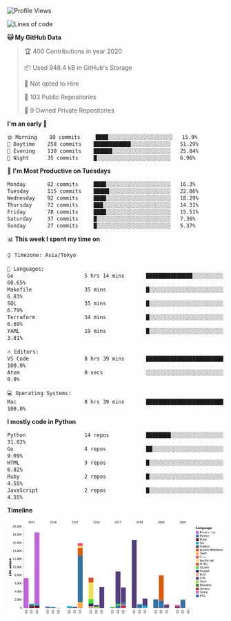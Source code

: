 <!--START_SECTION:waka-->
![Profile Views](http://img.shields.io/badge/Profile%20Views-0-blue)

![Lines of code](https://img.shields.io/badge/From%20Hello%20World%20I've%20written-5.9%20million%20Lines%20of%20code-blue)

**🐱 My GitHub Data** 

> 🏆 400 Contributions in year 2020
 > 
> 📦 Used 948.4 kB in GitHub's Storage 
 > 
> 🚫 Not opted to Hire
 > 
> 📜 103 Public Repositories 
 > 
> 🔑 9 Owned Private Repositories 

**I'm an early 🐤** 

```text
🌞 Morning    80 commits     ████░░░░░░░░░░░░░░░░░░░░░   15.9% 
🌆 Daytime    258 commits    ████████████░░░░░░░░░░░░░   51.29% 
🌃 Evening    130 commits    ██████░░░░░░░░░░░░░░░░░░░   25.84% 
🌙 Night      35 commits     █░░░░░░░░░░░░░░░░░░░░░░░░   6.96%

```
📅 **I'm Most Productive on Tuesdays** 

```text
Monday       82 commits     ████░░░░░░░░░░░░░░░░░░░░░   16.3% 
Tuesday      115 commits    █████░░░░░░░░░░░░░░░░░░░░   22.86% 
Wednesday    92 commits     ████░░░░░░░░░░░░░░░░░░░░░   18.29% 
Thursday     72 commits     ███░░░░░░░░░░░░░░░░░░░░░░   14.31% 
Friday       78 commits     ████░░░░░░░░░░░░░░░░░░░░░   15.51% 
Saturday     37 commits     █░░░░░░░░░░░░░░░░░░░░░░░░   7.36% 
Sunday       27 commits     █░░░░░░░░░░░░░░░░░░░░░░░░   5.37%

```


📊 **This week I spent my time on** 

```text
⌚︎ Timezone: Asia/Tokyo

💬 Languages: 
Go                       5 hrs 14 mins       ███████████████░░░░░░░░░░   60.65% 
Makefile                 35 mins             █░░░░░░░░░░░░░░░░░░░░░░░░   6.83% 
SQL                      35 mins             █░░░░░░░░░░░░░░░░░░░░░░░░   6.79% 
Terraform                34 mins             █░░░░░░░░░░░░░░░░░░░░░░░░   6.69% 
YAML                     19 mins             █░░░░░░░░░░░░░░░░░░░░░░░░   3.81%

🔥 Editors: 
VS Code                  8 hrs 39 mins       █████████████████████████   100.0% 
Atom                     0 secs              ░░░░░░░░░░░░░░░░░░░░░░░░░   0.0%

💻 Operating Systems: 
Mac                      8 hrs 39 mins       █████████████████████████   100.0%

```

**I mostly code in Python** 

```text
Python                   14 repos            ████████░░░░░░░░░░░░░░░░░   31.82% 
Go                       4 repos             ██░░░░░░░░░░░░░░░░░░░░░░░   9.09% 
HTML                     3 repos             █░░░░░░░░░░░░░░░░░░░░░░░░   6.82% 
Ruby                     2 repos             █░░░░░░░░░░░░░░░░░░░░░░░░   4.55% 
JavaScript               2 repos             █░░░░░░░░░░░░░░░░░░░░░░░░   4.55%

```


**Timeline**

![Chart not found](https://github.com/takuan-osho/takuan-osho/blob/master/charts/bar_graph.png) 


<!--END_SECTION:waka-->
